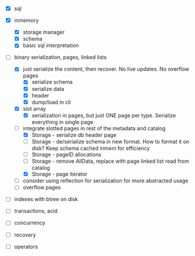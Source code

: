 * [x] sql
* [x] inmemory
    * [x] storage manager
    * [x] schema
    * [x] basic sql interpretation
* [ ] binary serialization, pages, linked lists
    * [x] just serialize the content, then recover. No live updates. No overflow pages
        * [x] serialize schema
        * [x] serialize data
        * [x] header
        * [x] dump/load in cli
    * [x] slot array
        * [x] serialization in pages, but just ONE page per type. Serialize everything in single page
    * [ ] integrate slotted pages in rest of the metadata and catalog
        * [x] Storage - serialize db header page
        * [ ] Storage - de/serialize schema in new format. How to format it on disk? Keep schema cached inmem for efficiency
        * [ ] Storage - pageID allocations
        * [ ] Storage - remove AllData, replace with page linked list read from catalog
        * [x] Storage - page iterator
    * [ ] consider using reflection for serialization for more abstracted usage
    * [ ] overflow pages
* [ ] indexes with btree on disk
* [ ] transactions, acid
* [ ] concurrency
* [ ] recovery
* [ ] operators

